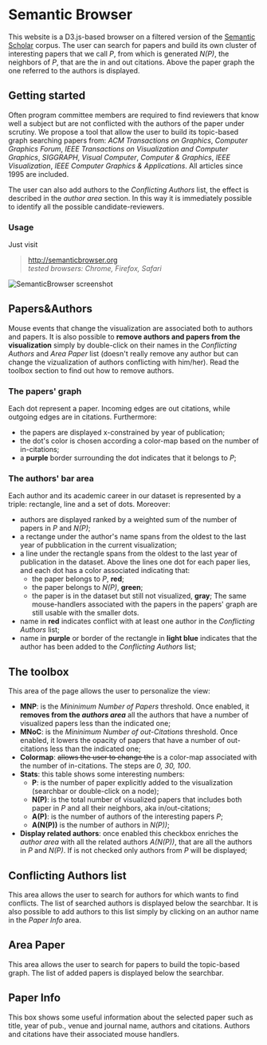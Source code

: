 # Semantic Browser
This website is a D3.js-based browser on a filtered version of the <a href="http://labs.semanticscholar.org/corpus/">Semantic
Scholar</a> corpus. The user can search for papers and build its own cluster of interesting papers that we call *P*, from which is 
generated *N(P)*, the neighbors of *P*, that are the in and out citations. Above the paper graph the one referred 
to the authors is displayed.

## Getting started
Often program committee members are required to find reviewers that know well a subject but are not conflicted with the 
authors of the paper under scrutiny. We propose a tool that allow the user to build its topic-based graph searching papers from:
*ACM Transactions on Graphics*, *Computer Graphics Forum*, *IEEE Transactions on Visualization and Computer Graphics*,  *SIGGRAPH*, *Visual Computer*, *Computer & Graphics*, *IEEE Visualization*, *IEEE Computer Graphics & Applications*.
All articles since 1995 are included.


The user can also add authors to the *Conflicting Authors* list, the effect is described in the *author area* section.
In this way it is immediately possible to identify all the possible candidate-reviewers.

### Usage
Just visit
> http://semanticbrowser.org <br>
> *tested browsers: Chrome, Firefox, Safari* 


![SemanticBrowser screenshot](https://raw.githubusercontent.com/hybrs/hybrs.github.io/master/images/Screenshot%20(5).png)


## Papers&Authors 
Mouse events that change the visualization are associated both to authors and papers. It is also possible to **remove authors and papers from the visualization** simply by double-click on their names in the *Conflicting Authors* and *Area Paper* list (doesn't really remove any author but can change the vizualization of authors conflicting with him/her). Read the toolbox section to find out
how to remove authors.

### The papers' graph
Each dot represent a paper. Incoming edges are out citations, while outgoing edges are in citations. 
Furthermore:
* the papers are displayed x-constrained by year of publication;
* the dot's color is chosen according a color-map based on the number of in-citations;
* a **purple** border surrounding the dot indicates that it belongs to *P*;

### The authors' bar area
Each author and its academic career in our dataset is represented by a triple: rectangle, line and a set of dots. Moreover: 
* authors are displayed ranked by a weighted sum of the number of papers in *P* and *N(P)*;
* a rectange under the author's name spans from the oldest to the last year of pubblication in the current visualization;
* a line under the rectangle spans from the oldest to the last year of publication in the dataset. Above the lines one dot for each paper lies, and each dot has a color associated indicating that:
  - the paper belongs to *P*, **red**;
  - the paper belongs to *N(P)*, **green**;
  - the paper is in the dataset but still not visualized, **gray**;
  The same mouse-handlers associated with the papers in the papers' graph are still usable with the smaller dots.
* name in **red** indicates conflict with at least one author in the *Conflicting Authors* list;
* name in **purple** or border of the rectangle in **light blue** indicates that the author has been added to the *Conflicting Authors* list;

## The toolbox
This area of the page allows the user to personalize the view:
* **MNP**: is the *Mininimum Number of Papers* threshold. Once enabled, it **removes from the *authors area*** all the authors that have a number of visualized papers less than the indicated one;
* **MNoC**: is the *Mininimum Number of out-Citations* threshold. Once enabled, it lowers the opacity of papers that have a number of out-citations less than the indicated one;
* **Colormap**: ~~allows the user to change the~~  is a color-map associated with the number of in-citations. The steps are *0, 30, 100*.
* **Stats**: this table shows some interesting numbers:
  - **P**: is the number of paper explicitly added to the visualization (searchbar or double-click on a node);
  - **N(P)**: is the total number of visualized papers that includes both paper in *P* and all their neighbors, aka in/out-citations;
  - **A(P)**: is the number of authors of the interesting papers *P*;
  - **A(N(P))** is the number of authors in *N(P))*;
* **Display related authors**: once enabled this checkbox enriches the *author area* with all the related authors *A(N(P))*, that are all the authors in *P* and *N(P)*. If is not checked only authors from *P* will be displayed;

## Conflicting Authors list
This area allows the user to search for authors for which wants to find conflicts. The list of searched authors is displayed below the searchbar. It is also possible to add authors to this list simply by clicking on an author name in the *Paper Info* area.

## Area Paper
This area allows the user to search for papers to build the topic-based graph. The list of added papers is displayed below the searchbar.

## Paper Info
This box shows some useful information about the selected paper such as title, year of pub., venue and journal name, authors and citations. Authors and citations have their associated mouse handlers.
